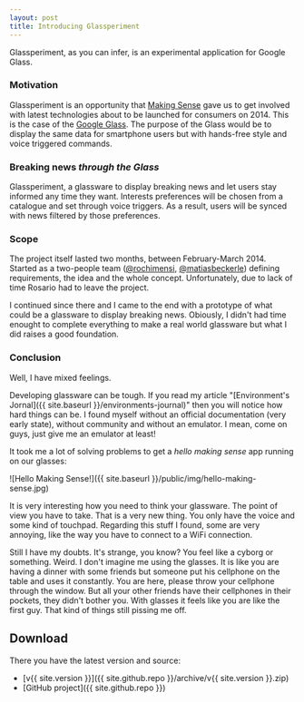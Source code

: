 ```yaml
---
layout: post
title: Introducing Glassperiment
---
```


Glassperiment, as you can infer, is an experimental application for Google Glass.

### Motivation

Glassperiment is an opportunity that [Making Sense](http://makingsense.com) gave us to get involved with latest technologies about to be launched for consumers on 2014. This is the case of the [Google Glass](http://www.google.com/glass/start/). The purpose of the Glass would be to display the same data for smartphone users but with hands-free style and voice triggered commands.

### Breaking news *through the Glass*

Glassperiment, a glassware to display breaking news and let users stay informed any time they want. Interests preferences will be chosen from a catalogue and set through voice triggers. As a result, users will be synced with news filtered by those preferences.

### Scope

The project itself lasted two months, between February-March 2014. Started as a two-people team ([@rochimensi](https://github.com/rochimensi), [@matiasbeckerle](https://github.com/matiasbeckerle)) defining requirements, the idea and the whole concept. Unfortunately, due to lack of time Rosario had to leave the project.

I continued since there and I came to the end with a prototype of what could be a glassware to display breaking news. Obiously, I didn't had time enought to complete everything to make a real world glassware but what I did raises a good foundation.

### Conclusion

Well, I have mixed feelings.

Developing glassware can be tough. If you read my article "[Environment's Jornal]({{ site.baseurl }}/environments-journal)" then you will notice how hard things can be. I found myself without an official documentation (very early state), without community and without an emulator. I mean, come on guys, just give me an emulator at least!

It took me a lot of solving problems to get a *hello making sense* app running on our glasses:

![Hello Making Sense!]({{ site.baseurl }}/public/img/hello-making-sense.jpg)

It is very interesting how you need to think your glassware. The point of view you have to take. That is a very new thing. You only have the voice and some kind of touchpad. Regarding this stuff I found, some are very annoying, like the way you have to connect to a WiFi connection.

Still I have my doubts. It's strange, you know? You feel like a cyborg or something. Weird. I don't imagine me using the glasses. It is like you are having a dinner with some friends but someone put his cellphone on the table and uses it constantly. You are here, please throw your cellphone through the window. But all your other friends have their cellphones in their pockets, they didn't bother you. With glasses it feels like you are like the first guy. That kind of things still pissing me off.

## Download

There you have the latest version and source:

* [v{{ site.version }}]({{ site.github.repo }}/archive/v{{ site.version }}.zip)
* [GitHub project]({{ site.github.repo }})